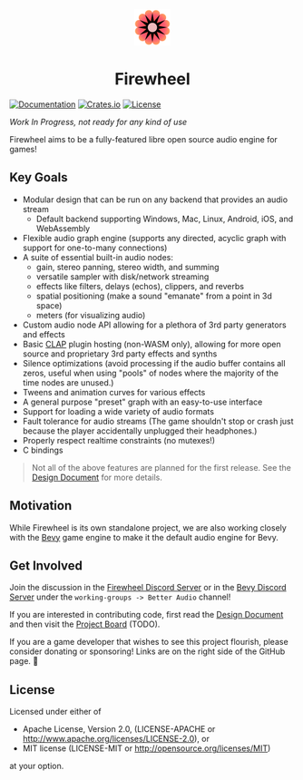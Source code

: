 <div align="center"><img src="./assets/logo-512.png" width="64px" height="64px"/><h1>Firewheel</h1></div>

[![Documentation](https://docs.rs/firewheel/badge.svg)](https://docs.rs/firewheel)
[![Crates.io](https://img.shields.io/crates/v/firewheel.svg)](https://crates.io/crates/firewheel)
[![License](https://img.shields.io/crates/l/firewheel.svg)](https://github.com/BillyDM/firewheel/blob/main/LICENSE-APACHE)

*Work In Progress, not ready for any kind of use*

Firewheel aims to be a fully-featured libre open source audio engine for games!

## Key Goals

* Modular design that can be run on any backend that provides an audio stream
    * Default backend supporting Windows, Mac, Linux, Android, iOS, and WebAssembly
* Flexible audio graph engine (supports any directed, acyclic graph with support for one-to-many connections)
* A suite of essential built-in audio nodes:
    * gain, stereo panning, stereo width, and summing
    * versatile sampler with disk/network streaming
    * effects like filters, delays (echos), clippers, and reverbs
    * spatial positioning (make a sound "emanate" from a point in 3d space)
    * meters (for visualizing audio)
* Custom audio node API allowing for a plethora of 3rd party generators and effects
* Basic [CLAP](https://cleveraudio.org/) plugin hosting (non-WASM only), allowing for more open source and proprietary 3rd party effects and synths
* Silence optimizations (avoid processing if the audio buffer contains all zeros, useful when using "pools" of nodes where the majority of the time nodes are unused.)
* Tweens and animation curves for various effects
* A general purpose "preset" graph with an easy-to-use interface
* Support for loading a wide variety of audio formats
* Fault tolerance for audio streams (The game shouldn't stop or crash just because the player accidentally unplugged their headphones.)
* Properly respect realtime constraints (no mutexes!)
* C bindings

> Not all of the above features are planned for the first release. See the [Design Document] for more details.

## Motivation

While Firewheel is its own standalone project, we are also working closely with the [Bevy](https://bevyengine.org/) game engine to make it the default audio engine for Bevy.

## Get Involved

Join the discussion in the [Firewheel Discord Server](https://discord.gg/m42dPpRm) or in the [Bevy Discord Server](https://discord.gg/bevy) under the `working-groups -> Better Audio` channel!

If you are interested in contributing code, first read the [Design Document] and then visit the [Project Board]() (TODO).

If you are a game developer that wishes to see this project flourish, please consider donating or sponsoring! Links are on the right side of the GitHub page. 🌼

## License

Licensed under either of

* Apache License, Version 2.0, (LICENSE-APACHE or http://www.apache.org/licenses/LICENSE-2.0), or
* MIT license (LICENSE-MIT or http://opensource.org/licenses/MIT)

at your option.

[Design Document]: DESIGN_DOC.md